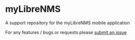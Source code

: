 # myLibreNMS
A support repository for the myLibreNMS mobile application

For any features / bugs or requests please [submit an issue](https://github.com/pheinrichs/myLibreNMS/issues)
